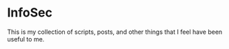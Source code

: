 # InfoSec

This is my collection of scripts, posts, and other things that I feel have been useful to me. 

